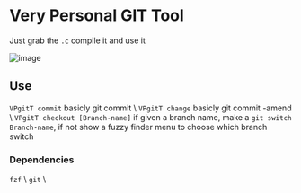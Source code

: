 # Very Personal GIT Tool

Just grab the `.c` compile it and use it

![image](https://github.com/user-attachments/assets/50cc89cd-9d35-41c7-9f3d-f44b2749e19c)

## Use

`VPgitT commit` basicly git commit \\
`VPgitT change` basicly git commit -amend \\
`VPgitT checkout [Branch-name]` if given a branch name, make a  `git switch Branch-name`, if not show a fuzzy finder menu to choose which branch switch

### Dependencies
 `fzf` \\
 `git` \\
